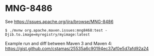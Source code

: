 # MNG-8486

See https://issues.apache.org/jira/browse/MNG-8486

```
$ ./mvnw org.apache.maven.issues:mng8468:test -Djib.to.image=myregistry/myimage:latest
```

Example run and diff between Maven 3 and Maven 4:
https://gist.github.com/cstamas/25535a6c90194ec37af0e5d7afd92a24
